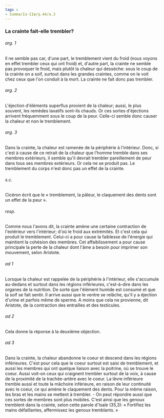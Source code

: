 ```yaml
---
tags : 
- Summa/Ia-IIæ/q.44/a.3
---
```


### La crainte fait-elle trembler?

###### arg. 1
Il ne semble pas car, d'une part, le tremblement vient du froid (nous voyons en effet trembler ceux qui ont froid) et, d'autre part, la crainte ne semble pas provoquer le froid, mais plutôt la chaleur qui dessèche: sous le coup de la crainte on a soif, surtout dans les grandes craintes, comme on le voit chez ceux que l'on conduit à la mort. La crainte ne fait donc pas trembler. 

###### arg. 2
L'éjection d'éléments superflus provient de la chaleur; aussi, le plus souvent, les remèdes laxatifs sont-ils chauds. Or ces sortes d'éjections arrivent fréquemment sous le coup de la peur. Celle-ci semble donc causer la chaleur et non le tremblement. 

###### arg. 3
Dans la crainte, la chaleur est ramenée de la périphérie à l'intérieur. Donc, si c'est à cause de ce retrait de la chaleur que l'homme tremble dans ses membres extérieurs, il semble qu'il devrait trembler pareillement de peur dans tous ses membres extérieurs. Or cela ne se produit pas. Le tremblement du corps n'est donc pas un effet de la crainte. 

###### s.c.
Cicéron écrit que le « tremblement, la pâleur, le claquement des dents sont un effet de la peur ». 

###### resp.
Comme nous l'avons dit, la crainte amène une certaine contraction de l'extérieur vers l'intérieur; d'où le froid aux extrémités. Et c'est cela qui produit le tremblement. Celui-ci a pour cause la faiblesse de l'énergie qui maintient la cohésion des membres. Cet affaiblissement a pour cause principale la perte de la chaleur dont l'âme a besoin pour imprimer son mouvement, selon Aristote. 

###### ad 1
Lorsque la chaleur est rappelée de la périphérie à l'intérieur, elle s'accumule au-dedans et surtout dans les régions inférieures, c'est-à-dire dans les organes de la nutrition. De sorte que l'élément humide est consumé et que la soif se fait sentir. Il arrive aussi que le ventre se relâche, qu'il y a éjection d'urine et parfois même de sperme. A moins que cela ne provienne, dit Aristote, de la contraction des entrailles et des testicules. 

###### ad 2
Cela donne la réponse à la deuxième objection. 

###### ad 3
Dans la crainte, la chaleur abandonne le coeur et descend dans les régions inférieures. C'est pour cela que le coeur surtout est saisi de tremblement, et aussi les membres qui ont quelque liaison avec la poitrine, où se trouve le coeur. Aussi voit-on ceux qui craignent trembler surtout de la voix, à cause de la proximité de la trachée-artère avec le coeur. La lèvre inférieure tremble aussi et toute la mâchoire inférieure, en raison de leur continuité avec le coeur, ce qui amène le claquement des dents. Pour la même raison, les bras et les mains se mettent à trembler. - On peut répondre aussi que ces sortes de membres sont plus mobiles. C'est ainsi que les genoux tremblent dans la crainte, selon cette parole d'Isaïe (35,3): « Fortifiez les mains défaillantes, affermissez les genoux tremblants. » 

